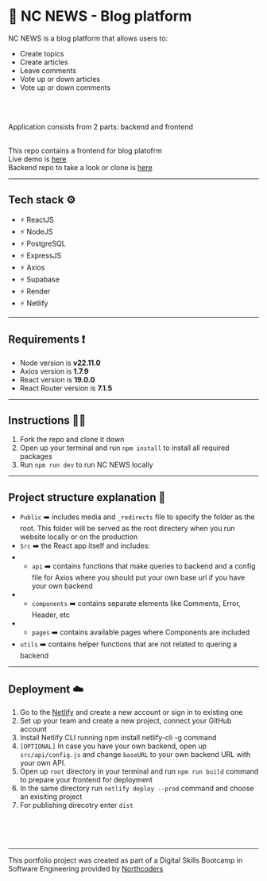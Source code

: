 # 📝 NC NEWS - Blog platform
NC NEWS is a blog platform that allows users to:
- Create topics
- Create articles
- Leave comments
- Vote up or down articles
- Vote up or down comments
<br />
<br />

Application consists from 2 parts: backend and frontend<br />
<br />

This repo contains a frontend for blog platofrm<br />
Live demo is [here](https://news-by-max-kly.netlify.app/)<br />
Backend repo to take a look or clone is [here](https://github.com/max-kly/nc-news)<br />

--- 
## Tech stack ⚙️
- ⚡ ReactJS
- ⚡ NodeJS
- ⚡ PostgreSQL
- ⚡ ExpressJS
- ⚡ Axios
- ⚡ Supabase
- ⚡ Render
- ⚡ Netlify
---
## Requirements ❗️
- Node version is **v22.11.0**
- Axios version is **1.7.9**
- React version is **19.0.0**
- React Router version is **7.1.5**<br />
---
## Instructions 👨‍💻
1. Fork the repo and clone it down
2. Open up your terminal and run `npm install` to install all required packages
3. Run `npm run dev` to run NC NEWS locally<br />
---
## Project structure explanation 📁
- `Public` ➡️ includes media and `_redirects` file to specify the folder as the root. This folder will be served as the root directery when you run website locally or on the production<br />
- `Src` ➡️ the React app itself and includes:
- - `api` ➡️ contains functions that make queries to backend and a config file for Axios where you should put your own base url if you have your own backend
- - `components` ➡️ contains separate elements like Comments, Error, Header, etc
- - `pages` ➡️ contains available pages where Components are included
- `utils` ➡️ contains helper functions that are not related to quering a backend
---
## Deployment ☁️
1. Go to the [Netlify](https://www.netlify.com) and create a new account or sign in to existing one
2. Set up your team and create a new project, connect your GitHub account
3. Install Netlify CLI running npm install netlify-cli -g command
4. `[OPTIONAL]` In case you have your own backend, open up `src/api/config.js` and change `baseURL` to your own backend URL with your own API.
5. Open up `root` directory in your terminal and run `npm run build` command to prepare your frontend for deployment
6. In the same directory run `netlify deploy --prod` command and choose an exisiting project
7. For publishing direcotry enter `dist`
<br />
<br />
<br />

---
This portfolio project was created as part of a Digital Skills Bootcamp in Software Engineering provided by [Northcoders](https://northcoders.com)